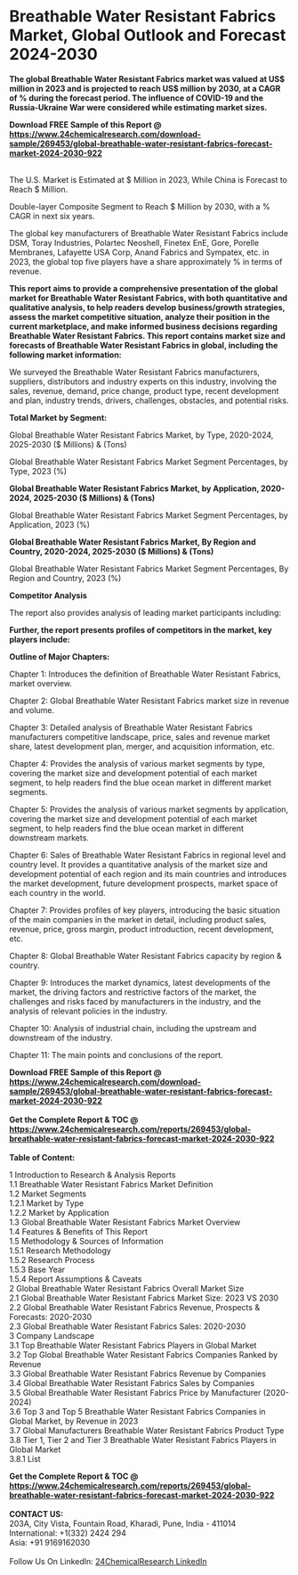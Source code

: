 <h1>Breathable Water Resistant Fabrics Market, Global Outlook and Forecast 2024-2030</h1><p><strong>The global Breathable Water Resistant Fabrics market was valued at US$ million in 2023 and is projected to reach US$ million by 2030, at a CAGR of % during the forecast period. The influence of COVID-19 and the Russia-Ukraine War were considered while estimating market sizes.</strong></p><p>
</p><p></p><div><b>Download FREE Sample of this Report @ 
            <a href="https://www.24chemicalresearch.com/download-sample/269453/global-breathable-water-resistant-fabrics-forecast-market-2024-2030-922">
            https://www.24chemicalresearch.com/download-sample/269453/global-breathable-water-resistant-fabrics-forecast-market-2024-2030-922</a></b></div><br><p>
The U.S. Market is Estimated at $ Million in 2023, While China is Forecast to Reach $ Million.</p><p>
Double-layer Composite Segment to Reach $ Million by 2030, with a % CAGR in next six years.</p><p>
The global key manufacturers of Breathable Water Resistant Fabrics include DSM, Toray Industries, Polartec Neoshell, Finetex EnE, Gore, Porelle Membranes, Lafayette USA Corp, Anand Fabrics and Sympatex, etc. in 2023, the global top five players have a share approximately % in terms of revenue.</p><p>
<strong>This report aims to provide a comprehensive presentation of the global market for Breathable Water Resistant Fabrics, with both quantitative and qualitative analysis, to help readers develop business/growth strategies, assess the market competitive situation, analyze their position in the current marketplace, and make informed business decisions regarding Breathable Water Resistant Fabrics. This report contains market size and forecasts of Breathable Water Resistant Fabrics in global, including the following market information:</strong></p><p>
</p><p>
</p><p>We surveyed the Breathable Water Resistant Fabrics manufacturers, suppliers, distributors and industry experts on this industry, involving the sales, revenue, demand, price change, product type, recent development and plan, industry trends, drivers, challenges, obstacles, and potential risks.</p><p>
<strong>Total Market by Segment:</strong></p><p>
Global Breathable Water Resistant Fabrics Market, by Type, 2020-2024, 2025-2030 ($ Millions) &amp; (Tons)</p><p>
Global Breathable Water Resistant Fabrics Market Segment Percentages, by Type, 2023 (%)</p><p>
</p><p>
</p><p><strong>Global Breathable Water Resistant Fabrics Market, by Application, 2020-2024, 2025-2030 ($ Millions) &amp; (Tons)</strong></p><p>
Global Breathable Water Resistant Fabrics Market Segment Percentages, by Application, 2023 (%)</p><p>
</p><p>
</p><p><strong>Global Breathable Water Resistant Fabrics Market, By Region and Country, 2020-2024, 2025-2030 ($ Millions) &amp; (Tons)</strong></p><p>
Global Breathable Water Resistant Fabrics Market Segment Percentages, By Region and Country, 2023 (%)</p><p>
</p><p>
</p><p><strong>Competitor Analysis</strong></p><p>
The report also provides analysis of leading market participants including:</p><p>
</p><p>
</p><p><strong>Further, the report presents profiles of competitors in the market, key players include:</strong></p><p>
</p><p>
</p><p><strong>Outline of Major Chapters:</strong></p><p>
Chapter 1: Introduces the definition of Breathable Water Resistant Fabrics, market overview.</p><p>
Chapter 2: Global Breathable Water Resistant Fabrics market size in revenue and volume.</p><p>
Chapter 3: Detailed analysis of Breathable Water Resistant Fabrics manufacturers competitive landscape, price, sales and revenue market share, latest development plan, merger, and acquisition information, etc.</p><p>
Chapter 4: Provides the analysis of various market segments by type, covering the market size and development potential of each market segment, to help readers find the blue ocean market in different market segments.</p><p>
Chapter 5: Provides the analysis of various market segments by application, covering the market size and development potential of each market segment, to help readers find the blue ocean market in different downstream markets.</p><p>
Chapter 6: Sales of Breathable Water Resistant Fabrics in regional level and country level. It provides a quantitative analysis of the market size and development potential of each region and its main countries and introduces the market development, future development prospects, market space of each country in the world.</p><p>
Chapter 7: Provides profiles of key players, introducing the basic situation of the main companies in the market in detail, including product sales, revenue, price, gross margin, product introduction, recent development, etc.</p><p>
Chapter 8: Global Breathable Water Resistant Fabrics capacity by region &amp; country.</p><p>
Chapter 9: Introduces the market dynamics, latest developments of the market, the driving factors and restrictive factors of the market, the challenges and risks faced by manufacturers in the industry, and the analysis of relevant policies in the industry.</p><p>
Chapter 10: Analysis of industrial chain, including the upstream and downstream of the industry.</p><p>
Chapter 11: The main points and conclusions of the report.</p><div><b>Download FREE Sample of this Report @ 
            <a href="https://www.24chemicalresearch.com/download-sample/269453/global-breathable-water-resistant-fabrics-forecast-market-2024-2030-922">
            https://www.24chemicalresearch.com/download-sample/269453/global-breathable-water-resistant-fabrics-forecast-market-2024-2030-922</a></b></div><br><div><b>Get the Complete Report & TOC @ 
            <a href="https://www.24chemicalresearch.com/reports/269453/global-breathable-water-resistant-fabrics-forecast-market-2024-2030-922">
            https://www.24chemicalresearch.com/reports/269453/global-breathable-water-resistant-fabrics-forecast-market-2024-2030-922</a></b></div><br>
            <b>Table of Content:</b><p>1 Introduction to Research & Analysis Reports<br />
    1.1 Breathable Water Resistant Fabrics Market Definition<br />
    1.2 Market Segments<br />
        1.2.1 Market by Type<br />
        1.2.2 Market by Application<br />
    1.3 Global Breathable Water Resistant Fabrics Market Overview<br />
    1.4 Features & Benefits of This Report<br />
    1.5 Methodology & Sources of Information<br />
        1.5.1 Research Methodology<br />
        1.5.2 Research Process<br />
        1.5.3 Base Year<br />
        1.5.4 Report Assumptions & Caveats<br />
2 Global Breathable Water Resistant Fabrics Overall Market Size<br />
    2.1 Global Breathable Water Resistant Fabrics Market Size: 2023 VS 2030<br />
    2.2 Global Breathable Water Resistant Fabrics Revenue, Prospects & Forecasts: 2020-2030<br />
    2.3 Global Breathable Water Resistant Fabrics Sales: 2020-2030<br />
3 Company Landscape<br />
    3.1 Top Breathable Water Resistant Fabrics Players in Global Market<br />
    3.2 Top Global Breathable Water Resistant Fabrics Companies Ranked by Revenue<br />
    3.3 Global Breathable Water Resistant Fabrics Revenue by Companies<br />
    3.4 Global Breathable Water Resistant Fabrics Sales by Companies<br />
    3.5 Global Breathable Water Resistant Fabrics Price by Manufacturer (2020-2024)<br />
    3.6 Top 3 and Top 5 Breathable Water Resistant Fabrics Companies in Global Market, by Revenue in 2023<br />
    3.7 Global Manufacturers Breathable Water Resistant Fabrics Product Type<br />
    3.8 Tier 1, Tier 2 and Tier 3 Breathable Water Resistant Fabrics Players in Global Market<br />
        3.8.1 List</p><div><b>Get the Complete Report & TOC @ 
            <a href="https://www.24chemicalresearch.com/reports/269453/global-breathable-water-resistant-fabrics-forecast-market-2024-2030-922">
            https://www.24chemicalresearch.com/reports/269453/global-breathable-water-resistant-fabrics-forecast-market-2024-2030-922</a></b></div><br><b>CONTACT US:</b><br>
            203A, City Vista, Fountain Road, Kharadi, Pune, India - 411014<br>
            International: +1(332) 2424 294<br>
            Asia: +91 9169162030 <br><br>
            Follow Us On LinkedIn: <a href="https://www.linkedin.com/company/24chemicalresearch/">24ChemicalResearch LinkedIn</a>